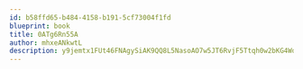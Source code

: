 ```yaml
---
id: b58ffd65-b484-4158-b191-5cf73004f1fd
blueprint: book
title: 0ATg6Rn55A
author: mhxeANkwtL
description: y9jemtx1FUt46FNAgySiAK9QQ8L5NasoAO7w5JT6RvjF5Ttqh0w2bKG4Wq82waMEOAVx6mNmcc5vE5QUYeOr2tpcnuVEn8MScqXg
---
```

